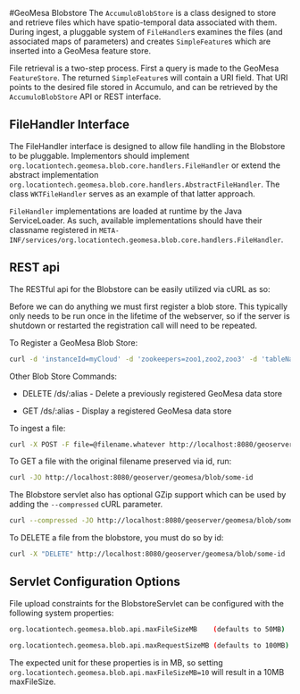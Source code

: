 #GeoMesa Blobstore
The `AccumuloBlobStore` is a class designed to store and retrieve files which have 
spatio-temporal data associated with them.  During ingest, a pluggable system of `FileHandler`s 
examines the files (and associated maps of parameters) and creates `SimpleFeature`s which are 
inserted into a GeoMesa feature store.  

File retrieval is a two-step process.  First a query is made to the GeoMesa `FeatureStore`.  The 
returned `SimpleFeature`s will contain a URI field.  That URI points to the desired file stored 
in Accumulo, and can be retrieved by the `AccumuloBlobStore` API or REST interface.

## FileHandler Interface

The FileHandler interface is designed to allow file handling in the Blobstore to be pluggable.
Implementors should implement `org.locationtech.geomesa.blob.core.handlers.FileHandler` or 
extend the abstract implementation `org.locationtech.geomesa.blob.core.handlers.AbstractFileHandler`. 
The class `WKTFileHandler` serves as an example of that latter approach.

`FileHandler` implementations are loaded at runtime by the Java ServiceLoader.  As such, available 
implementations should have their classname registered in `META-INF/services/org.locationtech.geomesa.blob.core.handlers.FileHandler`.

## REST api

The RESTful api for the Blobstore can be easily utilized via cURL as so:

Before we can do anything we must first register a blob store. This typically only needs to be run once in the lifetime
of the webserver, so if the server is shutdown or restarted the registration call will need to be repeated.
 
To Register a GeoMesa Blob Store: 

```bash
curl -d 'instanceId=myCloud' -d 'zookeepers=zoo1,zoo2,zoo3' -d 'tableName=myBlobStore' -d 'user=user' -d 'password=password' http://localhost:8080/geoserver/geomesa/blob/ds/myBlobStore
```

Other Blob Store Commands:   

* DELETE /ds/:alias - Delete a previously registered GeoMesa data store  

* GET /ds/:alias - Display a registered GeoMesa data store  

To ingest a file:

```bash
curl -X POST -F file=@filename.whatever http://localhost:8080/geoserver/geomesa/blob
```

To GET a file with the original filename preserved via id, run:  

```bash  
curl -JO http://localhost:8080/geoserver/geomesa/blob/some-id
```  

The Blobstore servlet also has optional GZip support which can be used by adding the `--compressed` cURL parameter.  

```bash  
curl --compressed -JO http://localhost:8080/geoserver/geomesa/blob/some-id
```  

To DELETE a file from the blobstore, you must do so by id:

```bash
curl -X "DELETE" http://localhost:8080/geoserver/geomesa/blob/some-id   
```

## Servlet Configuration Options

File upload constraints for the BlobstoreServlet can be configured with the following system properties:

```bash
org.locationtech.geomesa.blob.api.maxFileSizeMB    (defaults to 50MB)
```   
```bash
org.locationtech.geomesa.blob.api.maxRequestSizeMB (defaults to 100MB)  
```

The expected unit for these properties is in MB, so setting `org.locationtech.geomesa.blob.api.maxFileSizeMB=10` will result in a 10MB maxFileSize.